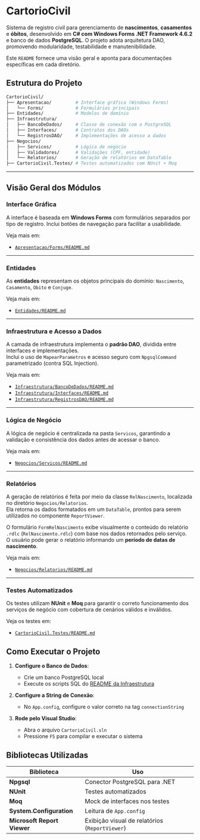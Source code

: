 # CartorioCivil

Sistema de registro civil para gerenciamento de **nascimentos**, **casamentos** e **óbitos**, desenvolvido em **C# com Windows Forms .NET Framework 4.6.2** e banco de dados **PostgreSQL**. O projeto adota arquitetura DAO, promovendo modularidade, testabilidade e manutenibilidade.

Este `README` fornece uma visão geral e aponta para documentações específicas em cada diretório.

## Estrutura do Projeto

```bash
CartorioCivil/
├── Apresentacao/         # Interface gráfica (Windows Forms)
│   └── Forms/            # Formulários principais
├── Entidades/            # Modelos de domínio
├── Infraestrutura/
│   ├── BancoDeDados/     # Classe de conexão com o PostgreSQL
│   ├── Interfaces/       # Contratos dos DAOs
│   └── RegistrosDAO/     # Implementações de acesso a dados
├── Negocios/
│   ├── Servicos/         # Lógica de negócio
│   ├── Validadores/      # Validações (CPF, entidade)
│   └── Relatorios/       # Geração de relatórios em DataTable
├── CartorioCivil.Testes/ # Testes automatizados com NUnit + Moq            
```

---

## Visão Geral dos Módulos

### Interface Gráfica

A interface é baseada em **Windows Forms** com formulários separados por tipo de registro. Inclui botões de navegação para facilitar a usabilidade.

Veja mais em:  
- [`Apresentacao/Forms/README.md`](CartorioCivil/Apresentacao/Forms/README.md)

---

### Entidades

As **entidades** representam os objetos principais do domínio: `Nascimento`, `Casamento`, `Obito` e `Conjuge`.

Veja mais em:  
- [`Entidades/README.md`](CartorioCivil/Entidades)

---

### Infraestrutura e Acesso a Dados

A camada de infraestrutura implementa o **padrão DAO**, dividida entre interfaces e implementações.  
Inclui o uso de `MapearParametros` e acesso seguro com `NpgsqlCommand` parametrizado (contra SQL Injection).

Veja mais em:  
- [`Infraestrutura/BancoDeDados/README.md`](CartorioCivil/Infraestrutura/BancoDeDados)  
- [`Infraestrutura/Interfaces/README.md`](CartorioCivil/Infraestrutura/Interfaces)  
- [`Infraestrutura/RegistrosDAO/README.md`](CartorioCivil/Infraestrutura/RegistrosDAO)

---

### Lógica de Negócio

A lógica de negócio é centralizada na pasta `Servicos`, garantindo a validação e consistência dos dados antes de acessar o banco.

Veja mais em:  
- [`Negocios/Servicos/README.md`](CartorioCivil/Negocios/Servicos)

---

### Relatórios

A geração de relatórios é feita por meio da classe `RelNascimento`, localizada no diretório `Negocios/Relatorios`.  
Ela retorna os dados formatados em um `DataTable`, prontos para serem utilizados no componente `ReportViewer`.

O formulário `FormRelNascimento` exibe visualmente o conteúdo do relatório `.rdlc` (`RelNascimento.rdlc`) com base nos dados retornados pelo serviço.  
O usuário pode gerar o relatório informando um **período de datas de nascimento**.

Veja mais em:  
- [`Negocios/Relatorios/README.md`](CartorioCivil/Negocios/Relatorios/README.md)

---

### Testes Automatizados

Os testes utilizam **NUnit** e **Moq** para garantir o correto funcionamento dos serviços de negócio com cobertura de cenários válidos e inválidos.

Veja os testes em:  
- [`CartorioCivil.Testes/README.md`](CartorioCivil.Testes/)

## Como Executar o Projeto

1. **Configure o Banco de Dados**:
   - Crie um banco PostgreSQL local
   - Execute os scripts SQL do [README da Infraestrutura](CartorioCivil/Infraestrutura/RegistrosDAO/README.md)

2. **Configure a String de Conexão**:
   - No `App.config`, configure o valor correto na tag `connectionString`

3. **Rode pelo Visual Studio**:
   - Abra o arquivo `CartorioCivil.sln`
   - Pressione `F5` para compilar e executar o sistema


## Bibliotecas Utilizadas

| Biblioteca                     | Uso                                          |
|-------------------------------|----------------------------------------------|
| **Npgsql**                    | Conector PostgreSQL para .NET                |
| **NUnit**                     | Testes automatizados                         |
| **Moq**                       | Mock de interfaces nos testes                |
| **System.Configuration**      | Leitura de `App.config`                      |
| **Microsoft Report Viewer**   | Exibição visual de relatórios (`ReportViewer`)   |
